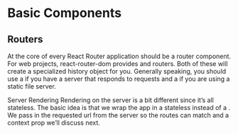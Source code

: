 # Basic Components

## Routers
At the core of every React Router application should be a router component. For web projects, react-router-dom provides <BrowserRouter> and <HashRouter> routers. Both of these will create a specialized history object for you. Generally speaking, you should use a <BrowserRouter> if you have a server that responds to requests and a <HashRouter> if you are using a static file server.
  
  Server Rendering
Rendering on the server is a bit different since it’s all stateless. The basic idea is that we wrap the app in a stateless <StaticRouter> instead of a <BrowserRouter>. We pass in the requested url from the server so the routes can match and a context prop we’ll discuss next.
